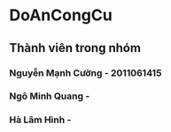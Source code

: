 # DoAnCongCu
## Thành viên trong nhóm
### Nguyễn Mạnh Cường - 2011061415
### Ngô Minh Quang - 
### Hà Lâm Hình - 
